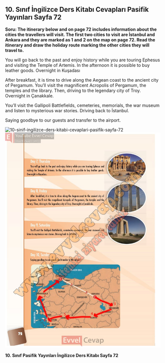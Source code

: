 ## 10. Sınıf İngilizce Ders Kitabı Cevapları Pasifik Yayınları Sayfa 72

**Soru: The itinerary below and on page 72 includes information about the cities the travellers will visit. The first two cities to visit are İstanbul and Ankara and they are marked as 1 and 2 on the map on page 72. Read the itinerary and draw the holiday route marking the other cities they will travel to.**

You will go back to the past and enjoy history while you are touring Ephesus and visiting the Temple of Artemis. In the afternoon it is possible to buy leather goods. Overnight in Kuşadası

After breakfast, it is time to drive along the Aegean coast to the ancient city of Pergamum. You’ll visit the magnificent Acropolis of Pergamum, the temples and the library. Then, driving to the legendary city of Troy. Overnight in Çanakkale.

You’ll visit the Gallipoli Battlefields, cemeteries, memorials, the war museum and listen to mysterious war stories. Driving back to İstanbul.

Saying goodbye to our guests and transfer to the airport.

![10-sinif-ingilizce-ders-kitabi-cevaplari-pasifik-sayfa-72]()![10-sinif-ingilizce-ders-kitabi-cevaplari-pasifik-sayfa-72](./image1.webp)

**10. Sınıf Pasifik Yayınları İngilizce Ders Kitabı Sayfa 72**
